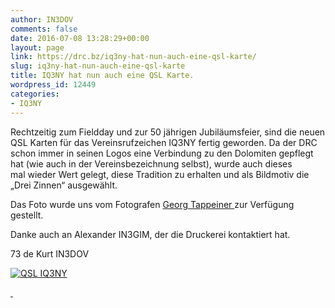 ```yaml
---
author: IN3DOV
comments: false
date: 2016-07-08 13:28:29+00:00
layout: page
link: https://drc.bz/iq3ny-hat-nun-auch-eine-qsl-karte/
slug: iq3ny-hat-nun-auch-eine-qsl-karte
title: IQ3NY hat nun auch eine QSL Karte.
wordpress_id: 12449
categories:
- IQ3NY
---
```


Rechtzeitig zum Fieldday und zur 50 jährigen Jubiläumsfeier, sind die neuen QSL Karten für das Vereinsrufzeichen IQ3NY fertig geworden. Da der DRC schon immer in seinen Logos eine Verbindung zu den Dolomiten gepflegt hat (wie auch in der Vereinsbezeichnung selbst), wurde auch dieses mal wieder Wert gelegt, diese Tradition zu erhalten und als Bildmotiv die „Drei Zinnen“ ausgewählt.

Das Foto wurde uns vom Fotografen [Georg Tappeiner ](http://georgtappeiner.com/index_3.htm)zur Verfügung gestellt.

Danke auch an Alexander IN3GIM, der die Druckerei kontaktiert hat.

73 de Kurt IN3DOV




[![QSL IQ3NY](https://drc.bz/wp-content/uploads/2016/07/QSL-IQ3NY-e1467984208952.jpg)](https://drc.bz/wp-content/uploads/2016/07/QSL-IQ3NY-e1467984208952.jpg)


[ ](https://drc.bz/wp-content/uploads/2016/07/QSL-IQ3NY.jpg)
